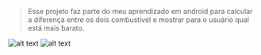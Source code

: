 
> Esse projeto faz parte do meu aprendizado em android para calcular a diferença entre os dois combustivel e mostrar para o 
usuário qual está mais barato.


![alt text][tela-inicial]
![alt text][tela-empate]


[tela-inicial]:https://i.imgur.com/3fO44bE.png "Tela entrada de valores"
[tela-empate]:https://i.imgur.com/jMAnQ4U.png "Tela do menor preço"
